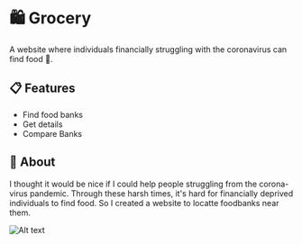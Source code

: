 # 🛍️ Grocery

A website where individuals financially struggling with the coronavirus can find food 🥔. 

## 📋 Features 

* Find food banks
* Get details
* Compare Banks

## 📍 About

I thought it would be nice if I could help people struggling from the corona-virus pandemic. Through these harsh times, it's hard for financially deprived individuals to find food. So I created a website to locatte foodbanks near them. 

![Alt text](https://github.com/ZumbaMaster313/Grocery/blob/master/public/images/foodbanksB.JPG "Proxy")
